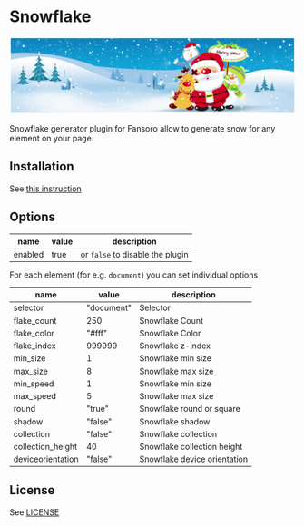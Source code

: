 # Snowflake
![Snowflake](snowflake.gif)

Snowflake generator plugin for Fansoro allow to generate snow for any element on your page.

## Installation
See [this instruction](http://fansoro.org/documentation/plugins/plugins-installation)


## Options

| name  | value | description |
|---|---|---|
| enabled | true | or `false` to disable the plugin |

For each element (for e.g. `document`) you can set individual options

| name  | value | description |
|---|---|---|
| selector | "document" | Selector |
| flake_count | 250 | Snowflake Count |
| flake_color | "#fff" | Snowflake Color |
| flake_index | 999999 | Snowflake z-index |
| min_size | 1 | Snowflake min size |
| max_size | 8 | Snowflake max size |
| min_speed | 1 | Snowflake min size |
| max_speed | 5 | Snowflake max size |
| round | "true" | Snowflake round or square |
| shadow | "false" | Snowflake shadow |
| collection | "false" | Snowflake collection |
| collection_height | 40 | Snowflake collection height |
| deviceorientation | "false" | Snowflake device orientation |

## License
See [LICENSE](https://github.com/fansoro/fansoro-plugin-snowflake/blob/master/LICENSE)
